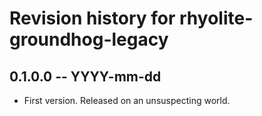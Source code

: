 # Revision history for rhyolite-groundhog-legacy

## 0.1.0.0 -- YYYY-mm-dd

* First version. Released on an unsuspecting world.
